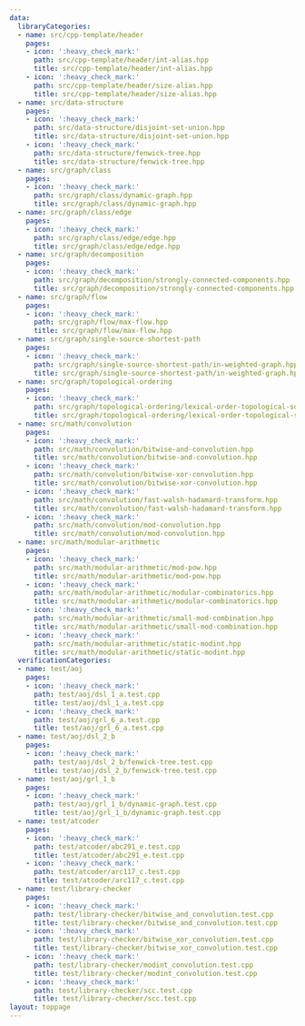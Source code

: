 ```yaml
---
data:
  libraryCategories:
  - name: src/cpp-template/header
    pages:
    - icon: ':heavy_check_mark:'
      path: src/cpp-template/header/int-alias.hpp
      title: src/cpp-template/header/int-alias.hpp
    - icon: ':heavy_check_mark:'
      path: src/cpp-template/header/size-alias.hpp
      title: src/cpp-template/header/size-alias.hpp
  - name: src/data-structure
    pages:
    - icon: ':heavy_check_mark:'
      path: src/data-structure/disjoint-set-union.hpp
      title: src/data-structure/disjoint-set-union.hpp
    - icon: ':heavy_check_mark:'
      path: src/data-structure/fenwick-tree.hpp
      title: src/data-structure/fenwick-tree.hpp
  - name: src/graph/class
    pages:
    - icon: ':heavy_check_mark:'
      path: src/graph/class/dynamic-graph.hpp
      title: src/graph/class/dynamic-graph.hpp
  - name: src/graph/class/edge
    pages:
    - icon: ':heavy_check_mark:'
      path: src/graph/class/edge/edge.hpp
      title: src/graph/class/edge/edge.hpp
  - name: src/graph/decomposition
    pages:
    - icon: ':heavy_check_mark:'
      path: src/graph/decomposition/strongly-connected-components.hpp
      title: src/graph/decomposition/strongly-connected-components.hpp
  - name: src/graph/flow
    pages:
    - icon: ':heavy_check_mark:'
      path: src/graph/flow/max-flow.hpp
      title: src/graph/flow/max-flow.hpp
  - name: src/graph/single-source-shortest-path
    pages:
    - icon: ':heavy_check_mark:'
      path: src/graph/single-source-shortest-path/in-weighted-graph.hpp
      title: src/graph/single-source-shortest-path/in-weighted-graph.hpp
  - name: src/graph/topological-ordering
    pages:
    - icon: ':heavy_check_mark:'
      path: src/graph/topological-ordering/lexical-order-topological-sort.hpp
      title: src/graph/topological-ordering/lexical-order-topological-sort.hpp
  - name: src/math/convolution
    pages:
    - icon: ':heavy_check_mark:'
      path: src/math/convolution/bitwise-and-convolution.hpp
      title: src/math/convolution/bitwise-and-convolution.hpp
    - icon: ':heavy_check_mark:'
      path: src/math/convolution/bitwise-xor-convolution.hpp
      title: src/math/convolution/bitwise-xor-convolution.hpp
    - icon: ':heavy_check_mark:'
      path: src/math/convolution/fast-walsh-hadamard-transform.hpp
      title: src/math/convolution/fast-walsh-hadamard-transform.hpp
    - icon: ':heavy_check_mark:'
      path: src/math/convolution/mod-convolution.hpp
      title: src/math/convolution/mod-convolution.hpp
  - name: src/math/modular-arithmetic
    pages:
    - icon: ':heavy_check_mark:'
      path: src/math/modular-arithmetic/mod-pow.hpp
      title: src/math/modular-arithmetic/mod-pow.hpp
    - icon: ':heavy_check_mark:'
      path: src/math/modular-arithmetic/modular-combinatorics.hpp
      title: src/math/modular-arithmetic/modular-combinatorics.hpp
    - icon: ':heavy_check_mark:'
      path: src/math/modular-arithmetic/small-mod-combination.hpp
      title: src/math/modular-arithmetic/small-mod-combination.hpp
    - icon: ':heavy_check_mark:'
      path: src/math/modular-arithmetic/static-modint.hpp
      title: src/math/modular-arithmetic/static-modint.hpp
  verificationCategories:
  - name: test/aoj
    pages:
    - icon: ':heavy_check_mark:'
      path: test/aoj/dsl_1_a.test.cpp
      title: test/aoj/dsl_1_a.test.cpp
    - icon: ':heavy_check_mark:'
      path: test/aoj/grl_6_a.test.cpp
      title: test/aoj/grl_6_a.test.cpp
  - name: test/aoj/dsl_2_b
    pages:
    - icon: ':heavy_check_mark:'
      path: test/aoj/dsl_2_b/fenwick-tree.test.cpp
      title: test/aoj/dsl_2_b/fenwick-tree.test.cpp
  - name: test/aoj/grl_1_b
    pages:
    - icon: ':heavy_check_mark:'
      path: test/aoj/grl_1_b/dynamic-graph.test.cpp
      title: test/aoj/grl_1_b/dynamic-graph.test.cpp
  - name: test/atcoder
    pages:
    - icon: ':heavy_check_mark:'
      path: test/atcoder/abc291_e.test.cpp
      title: test/atcoder/abc291_e.test.cpp
    - icon: ':heavy_check_mark:'
      path: test/atcoder/arc117_c.test.cpp
      title: test/atcoder/arc117_c.test.cpp
  - name: test/library-checker
    pages:
    - icon: ':heavy_check_mark:'
      path: test/library-checker/bitwise_and_convolution.test.cpp
      title: test/library-checker/bitwise_and_convolution.test.cpp
    - icon: ':heavy_check_mark:'
      path: test/library-checker/bitwise_xor_convolution.test.cpp
      title: test/library-checker/bitwise_xor_convolution.test.cpp
    - icon: ':heavy_check_mark:'
      path: test/library-checker/modint_convolution.test.cpp
      title: test/library-checker/modint_convolution.test.cpp
    - icon: ':heavy_check_mark:'
      path: test/library-checker/scc.test.cpp
      title: test/library-checker/scc.test.cpp
layout: toppage
---
```

